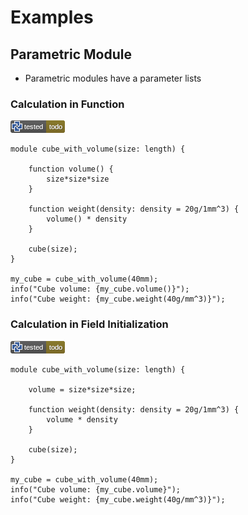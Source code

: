 # Examples

## Parametric Module

* Parametric modules have a parameter lists

### Calculation in Function

![test](.test/EXAMPLES_functions.png)

```µcad,EXAMPLES_functions#todo
module cube_with_volume(size: length) {

    function volume() {
        size*size*size
    }

    function weight(density: density = 20g/1mm^3) {
        volume() * density
    }

    cube(size);
}

my_cube = cube_with_volume(40mm);
info("Cube volume: {my_cube.volume()}");
info("Cube weight: {my_cube.weight(40g/mm^3)}");
```

### Calculation in Field Initialization

![test](.test/EXAMPLES_fields.png)

```µcad,EXAMPLES_fields#todo
module cube_with_volume(size: length) {

    volume = size*size*size;

    function weight(density: density = 20g/1mm^3) {
        volume * density
    }

    cube(size);
}

my_cube = cube_with_volume(40mm);
info("Cube volume: {my_cube.volume}");
info("Cube weight: {my_cube.weight(40g/mm^3)}");
```
